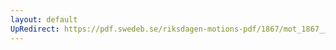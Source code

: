 ```yaml
---
layout: default
UpRedirect: https://pdf.swedeb.se/riksdagen-motions-pdf/1867/mot_1867__fk__00044.pdf
---
```

